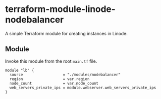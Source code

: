 # terraform-module-linode-nodebalancer

A simple Terraform module for creating instances in Linode.

## Module

Invoke this module from the root `main.tf` file.

```hcl
module "lb" {
  source                  = "./modules/nodebalancer"
  region                  = var.region
  node_count              = var.node_count
  web_servers_private_ips = module.webserver.web_servers_private_ips
}
```
